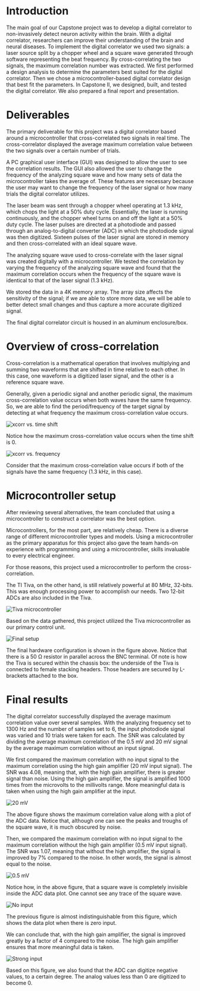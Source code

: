 # Introduction

The main goal of our Capstone project was to develop a digital correlator to non-invasively detect neuron activity within the brain. With a digital correlator, researchers can improve their understanding of the brain and neural diseases. To implement the digital correlator we used two signals: a laser source split by a chopper wheel and a square wave generated through software representing the beat frequency. By cross-correlating the two signals, the maximum correlation number was extracted. We first performed a design analysis to determine the parameters best suited for the digital correlator. Then we chose a microcontroller-based digital correlator design that best fit the parameters. In Capstone II, we designed, built, and tested the digital correlator. We also prepared a final report and presentation.

# Deliverables
The primary deliverable for this project was a digital correlator based around a microcontroller that cross-correlated two signals in real time. The cross-correlator displayed the average maximum correlation value between the two signals over a certain number of trials.

A PC graphical user interface (GUI) was designed to allow the user to see the correlation results. The GUI also allowed the user to change the frequency of the analyzing square wave and how many sets of data the microcontroller takes the average of. These features are necessary because the user may want to change the frequency of the laser signal or how many trials the digital correlator utilizes.

The laser beam was sent through a chopper wheel operating at 1.3 kHz, which chops the light at a 50% duty cycle. Essentially, the laser is running continuously, and the chopper wheel turns on and off the light at a 50% duty cycle. The laser pulses are directed at a photodiode and passed through an analog-to-digital converter (ADC) in which the photodiode signal was then digitized. Sixteen pulses of the laser signal are stored in memory and then cross-correlated with an ideal square wave.

The analyzing square wave used to cross-correlate with the laser signal was created digitally with a microcontroller. We tested the correlation by varying the frequency of the analyzing square wave and found that the maximum correlation occurs when the frequency of the square wave is identical to that of the laser signal (1.3 kHz).

We stored the data in a 4K memory array. The array size affects the sensitivity of the signal; if we are able to store more data, we will be able to better detect small changes and thus capture a more accurate digitized signal.

The final digital correlator circuit is housed in an aluminum enclosure/box.

# Overview of cross-correlation
Cross-correlation is a mathematical operation that involves multiplying and summing two waveforms that are shifted in time relative to each other. In this case, one waveform is a digitized laser signal, and the other is a reference square wave.

Generally, given a periodic signal and another periodic signal, the maximum cross-correlation value occurs when both waves have the same frequency. So, we are able to find the period/frequency of the target signal by detecting at what frequency the maximum cross-correlation value occurs.

![xcorr vs. time shift](https://github.com/leeway64/Digital-Cross-Correlator-for-Laser-Beam-Signal-Processing/blob/master/Final%20results/xcorr%20vs%20time%20shift.png)

Notice how the maximum cross-correlation value occurs when the time shift is 0.

![xcorr vs. frequency](https://github.com/leeway64/Digital-Cross-Correlator-for-Laser-Beam-Signal-Processing/blob/master/Final%20results/xcorr%20vs%20frequency.png)

Consider that the maximum cross-correlation value occurs if both of the signals have the same frequency (1.3 kHz, in this case).

# Microcontroller setup
After reviewing several alternatives, the team concluded that using a microcontroller to construct a correlator was the best option.

Microcontrollers, for the most part, are relatively cheap. There is a diverse range of different microcontroller types and models. Using a microcontroller as the primary apparatus for this project also gave the team hands-on experience with programming and using a microcontroller, skills invaluable to every electrical engineer.


For those reasons, this project used a microcontroller to perform the cross-correlation.

The TI Tiva, on the other hand, is still relatively powerful at 80 MHz, 32-bits. This was enough processing power to accomplish our needs. Two 12-bit ADCs are also included in the Tiva.

![Tiva microcontroller](https://github.com/leeway64/Digital-Cross-Correlator-for-Laser-Beam-Signal-Processing/blob/master/Hardware%20components/Tiva%20Picture.jpg)

Based on the data gathered, this project utilized the Tiva microcontroller as our primary control unit.

![Final setup](https://github.com/leeway64/Digital-Cross-Correlator-for-Laser-Beam-Signal-Processing/blob/master/Hardware%20components/Digital%20correlator%20system%201.JPG)

The final hardware configuration is shown in the figure above. Notice that there is a 50 Ω resistor in parallel across the BNC terminal. Of note is how the Tiva is secured within the chassis box: the underside of the Tiva is connected to female stacking headers. Those headers are secured by L-brackets attached to the box.


# Final results
The digital correlator successfully displayed the average maximum correlation value over several samples. With the analyzing frequency set to 1300 Hz and the number of samples set to 6, the input photodiode signal was varied and 10 trials were taken for each. The SNR was calculated by dividing the average maximum correlation of the 0.5 mV and 20 mV signal by the average maximum correlation without an input signal.


We first compared the maximum correlation with no input signal to the maximum correlation using the high gain amplifier (20 mV input signal). The SNR was 4.08, meaning that, with the high gain amplifier, there is greater signal than noise. Using the high gain amplifier, the signal is amplified 1000 times from the microvolts to the millivolts range. More meaningful data is taken when using the high gain amplifier at the input.

![20 mV](https://github.com/leeway64/Digital-Cross-Correlator-for-Laser-Beam-Signal-Processing/blob/master/Final%20results/20%20mV%20input%20results.jpg)


The above figure shows the maximum correlation value along with a plot of the ADC data. Notice that, although one can see the peaks and troughs of the square wave, it is much obscured by noise.

Then, we compared the maximum correlation with no input signal to the maximum correlation without the high gain amplifier (0.5 mV input signal). The SNR was 1.07, meaning that without the high amplifier, the signal is improved by 7% compared to the noise. In other words, the signal is almost equal to the noise.

![0.5 mV](https://github.com/leeway64/Digital-Cross-Correlator-for-Laser-Beam-Signal-Processing/blob/master/Final%20results/0.5%20mV%20input%20results.jpg)

Notice how, in the above figure, that a square wave is completely invisible inside the ADC data plot. One cannot see any trace of the square wave.

![No input](https://github.com/leeway64/Digital-Cross-Correlator-for-Laser-Beam-Signal-Processing/blob/master/Final%20results/No%20input%20results.jpg)

The previous figure is almost indistinguishable from this figure, which shows the data plot when there is zero input.

We can conclude that, with the high gain amplifier, the signal is improved greatly by a factor of 4 compared to the noise. The high gain amplifier ensures that more meaningful data is taken.

![Strong input](https://github.com/leeway64/Digital-Cross-Correlator-for-Laser-Beam-Signal-Processing/blob/master/Final%20results/Strong%20input%20signal%20results.jpg)

Based on this figure, we also found that the ADC can digitize negative values, to a certain degree. The analog values less than 0 are digitized to become 0.

